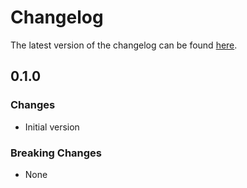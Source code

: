 # Changelog

The latest version of the changelog can be found [here](https://github.com/Azure/bicep-registry-modules/blob/main/avm/res/api-management/service/api/policy/CHANGELOG.md).

## 0.1.0

### Changes

- Initial version

### Breaking Changes

- None
